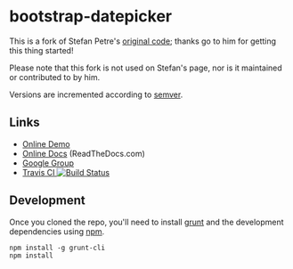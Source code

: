 # bootstrap-datepicker

This is a fork of Stefan Petre's [original code](http://www.eyecon.ro/bootstrap-datepicker/);
thanks go to him for getting this thing started!

Please note that this fork is not used on Stefan's page, nor is it maintained or contributed to by him.

Versions are incremented according to [semver](http://semver.org/).

## Links

* [Online Demo](http://eternicode.github.io/bootstrap-datepicker/)
* [Online Docs](http://bootstrap-datepicker.readthedocs.org/) (ReadTheDocs.com)
* [Google Group](https://groups.google.com/group/bootstrap-datepicker/)
* [Travis CI ![Build Status](https://travis-ci.org/eternicode/bootstrap-datepicker.svg?branch=master)](https://travis-ci.org/eternicode/bootstrap-datepicker)

## Development

Once you cloned the repo, you'll need to install [grunt](http://gruntjs.com/) and the development dependencies
using [npm](https://www.npmjs.com/).

    npm install -g grunt-cli
    npm install
